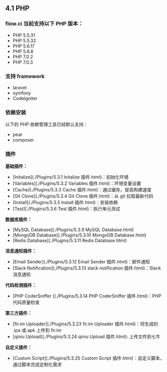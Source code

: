 ## 4.1 PHP

### flow.ci 当前支持以下 PHP 版本：

- PHP 5.5.31
- PHP 5.5.32
- PHP 5.6.17
- PHP 5.6.8
- PHP 7.0.2
- PHP 7.0.3

### 支持 framework

- laravel
- symfony
- CodeIgniter

### 依赖安装

以下的 PHP 依赖管理工具已经默认支持：

- pear
- composer

### 插件

<b>基础插件：</b>
- [Initalize](./Plugins/5.3.1 Initalize 插件.html)：初始化环境
- [Variables](./Plugins/5.3.2 Variables 插件.html)：环境变量设置
- [Cache](./Plugins/5.3.3 Cache 插件.html)：通过缓存，提高构建速度
- [Git Clone](./Plugins/5.3.4 Git Clone 插件.html)：从 git 拉取最新代码
- [Install](./Plugins/5.3.5 Install 插件.html)：安装依赖
- [Test](./Plugins/5.3.6  Test 插件.html)：执行单元测试

<b>数据库插件：</b>
- [MySQL Database](./Plugins/5.3.9 MySQL Database.html)
- [MongoDB Database](./Plugins/5.3.10 MongoDB Database.html)
- [Redis Database](./Plugins/5.3.11 Redis Database.html)

<b>消息通知插件：</b>
- [Email Sender](./Plugins/5.3.12 Email Sender 插件.html)：邮件通知
- [Slack Notification](./Plugins/5.3.13 slack notification 插件.html)：Slack 消息通知

<b>代码检测插件：</b>
- [PHP CoderSniffer ](./Plugins/5.3.14 PHP CoderSniffer 插件.html)：PHP 代码质量检查

<b>第三方插件：</b>
- [fir.im Uploader](./Plugins/5.3.23 fir.im Uploader 插件.html)：将生成的 .ipa 或.apk 上传到 fir.im
- [qiniu Upload](./Plugins/5.3.24 qiniu Upload 插件.html):  上传文件到七牛

<b>自定义插件：</b>
- [Custom Script](./Plugins/5.3.25 Custom Script 插件.html)：自定义脚本，通过脚本完成定制化需求
